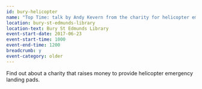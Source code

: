```yaml
---
id: bury-helicopter
name: "Top Time: talk by Andy Kevern from the charity for helicopter emergency landing pads"
location: bury-st-edmunds-library
location-text: Bury St Edmunds Library
event-start-date: 2017-06-23
event-start-time: 1000
event-end-time: 1200
breadcrumb: y
event-category: older
---
```


Find out about a charity that raises money to provide helicopter emergency landing pads.
